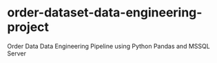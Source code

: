 # order-dataset-data-engineering-project
Order Data Data Engineering Pipeline using Python Pandas and MSSQL Server
